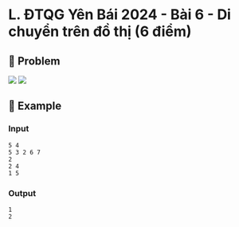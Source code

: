# L. ĐTQG Yên Bái 2024 - Bài 6 - Di chuyển trên đồ thị (6 điểm)

## 📖 Problem

![](https://espresso.codeforces.com/f1c846bb9222258987d6b11e6ccf05551925fdb9.png)
![](https://espresso.codeforces.com/fe681523c83bf566fe1422b27b179a06a447e153.png)


## 🧠 Example

### Input

```text
5 4
5 3 2 6 7
2
2 4
1 5
```

### Output

```text
1
2
```


